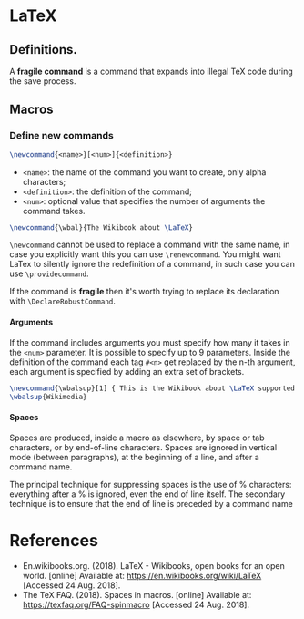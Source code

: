 # LaTeX

## Definitions.

A **fragile command** is a command that expands into illegal TeX code during
the save process.

## Macros

### Define new commands

```latex
\newcommand{<name>}[<num>]{<definition>}
```

- `<name>`: the name of the command you want to create, only alpha characters;
- `<definition>`: the definition of the command;
- `<num>`: optional value that specifies the number of arguments the 
  command takes.

```latex
\newcommand{\wbal}{The Wikibook about \LaTeX}
```

`\newcommand` cannot be used to replace a command with the same name, in case
you explicitly want this you can use `\renewcommand`. You might want LaTex to
silently ignore the redefinition of a command, in such case you can use
`\providecommand`.

If the command is **fragile** then it's worth trying to replace its declaration
with `\DeclareRobustCommand`.

#### Arguments

If the command includes arguments you must specify how many it takes in the
`<num>` parameter. It is possible to specify up to 9 parameters. Inside the
definition of the command each tag `#<n>` get replaced by the n-th argument,
each argument is specified by adding an extra set of brackets.

```latex
\newcommand{\wbalsup}[1] { This is the Wikibook about \LaTeX supported by #1}
\wbalsup{Wikimedia}
```

#### Spaces

Spaces are produced, inside a macro as elsewhere, by space or tab characters,
or by end-of-line characters.  Spaces are ignored in vertical mode (between
paragraphs), at the beginning of a line, and after a command name.

The principal technique for suppressing spaces is the use of % characters:
everything after a % is ignored, even the end of line itself. The secondary
technique is to ensure that the end of line is preceded by a command name 


# References

- En.wikibooks.org. (2018). LaTeX - Wikibooks, open books for an open world.
  [online] Available at: https://en.wikibooks.org/wiki/LaTeX [Accessed 24 Aug.
2018].
- The TeX FAQ. (2018). Spaces in macros. [online] Available at:
  https://texfaq.org/FAQ-spinmacro [Accessed 24 Aug. 2018]. 
